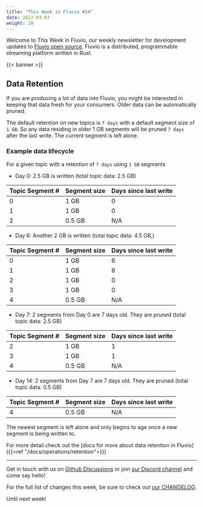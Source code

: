 ```yaml
---
title: "This Week in Fluvio #24"
date: 2022-03-03
weight: 20
---
```

Welcome to This Week in Fluvio, our weekly newsletter
for development updates to [Fluvio open source]. Fluvio is a distributed,
programmable streaming platform written in Rust.

{{< banner >}}

## Data Retention

If you are producing a lot of data into Fluvio, you might be interested in keeping that data fresh for your consumers. Older data can be automatically pruned.

The default retention on new topics is `7 days` with a default segment size of `1 GB`. So any data residing in older 1 GB segments will be pruned `7 days` after the last write. The current segment is left alone.

### Example data lifecycle

For a given topic with a retention of `7 days` using `1 GB` segments

* Day 0: 2.5 GB is written (total topic data: 2.5 GB)

| Topic Segment # | Segment size | Days since last write |
|-----------------|--------------|-----------------------|
| 0               | 1 GB         | 0                     |
| 1               | 1 GB         | 0                     |
| 2               | 0.5 GB       | N/A                   |

* Day 6: Another 2 GB is written (total topic data: 4.5 GB,)

| Topic Segment # | Segment size | Days since last write |
|-----------------|--------------|-----------------------|
| 0               | 1 GB         | 6                     |
| 1               | 1 GB         | 6                     |
| 2               | 1 GB         | 0                     |
| 3               | 1 GB         | 0                     |
| 4               | 0.5 GB       | N/A                   |

* Day 7: 2 segments from Day 0 are 7 days old. They are pruned (total topic data: 2.5 GB)

| Topic Segment # | Segment size | Days since last write |
|-----------------|--------------|-----------------------|
| 2               | 1 GB         | 1                     |
| 3               | 1 GB         | 1                     |
| 4               | 0.5 GB       | N/A                   |

* Day 14: 2 segments from Day 7 are 7 days old. They are pruned (total topic data: 0.5 GB)

| Topic Segment # | Segment size | Days since last write |
|-----------------|--------------|-----------------------|
| 4               | 0.5 GB       | N/A                   |

The newest segment is left alone and only begins to age once a new segment is being written to.


For more detail check out the [docs for more about data retention in Fluvio]({{<ref "/docs/operations/retention">}})

---

Get in touch with us on [Github Discussions] or join [our Discord channel] and come say hello!

For the full list of changes this week, be sure to check out [our CHANGELOG].

Until next week!

[Fluvio open source]: https://github.com/infinyon/fluvio
[our CHANGELOG]: https://github.com/infinyon/fluvio/blob/master/CHANGELOG.md
[our Discord channel]: https://discordapp.com/invite/bBG2dTz
[Github Discussions]: https://github.com/infinyon/fluvio/discussions